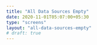 ```yaml
---
title: "All Data Sources Empty"
date: 2020-11-01T05:07:00+05:30
type: "screens"
layout: "all-data-sources-empty"
# draft: true
---
```


